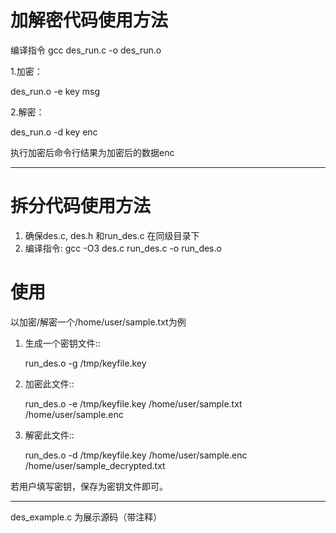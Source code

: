 加解密代码使用方法
=========

编译指令 gcc des_run.c -o des_run.o

1.加密：

des_run.o -e key msg

2.解密：

des_run.o -d key enc

执行加密后命令行结果为加密后的数据enc

***

拆分代码使用方法
==========================

1. 确保des.c, des.h 和run_des.c 在同级目录下
2. 编译指令: gcc -O3 des.c run_des.c -o run_des.o   

使用
=====
以加密/解密一个/home/user/sample.txt为例

1. 生成一个密钥文件::

    run_des.o -g /tmp/keyfile.key
2. 加密此文件::

    run_des.o -e /tmp/keyfile.key /home/user/sample.txt /home/user/sample.enc
3. 解密此文件::

    run_des.o -d /tmp/keyfile.key /home/user/sample.enc /home/user/sample_decrypted.txt
    
若用户填写密钥，保存为密钥文件即可。


***

des_example.c 为展示源码（带注释）
